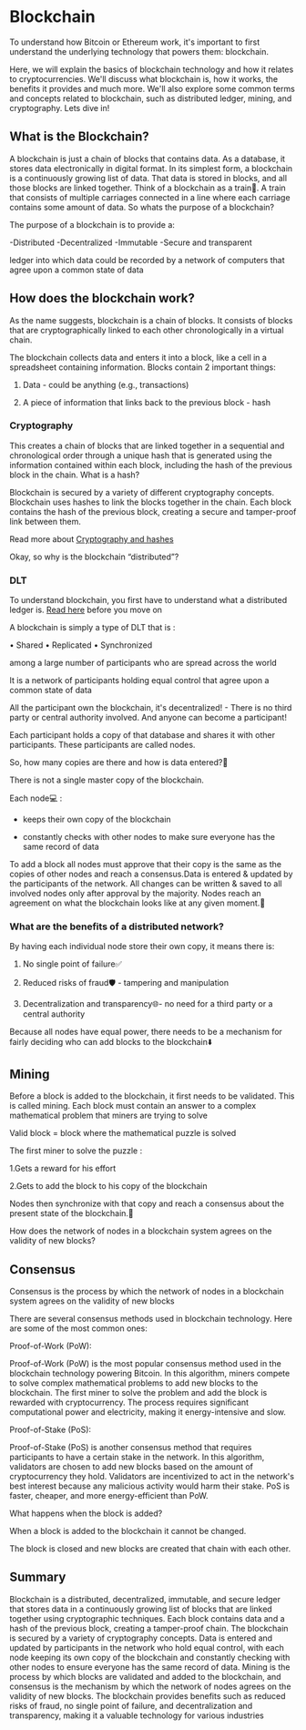 # Blockchain

To understand how Bitcoin or Ethereum work, it's important to first understand the underlying technology that powers them: blockchain.

Here, we will explain the basics of blockchain technology and how it relates to cryptocurrencies. We'll discuss what blockchain is, how it works, the benefits it provides and much more. We'll also explore some common terms and concepts related to blockchain, such as distributed ledger, mining, and cryptography. Lets dive in!


## What is the Blockchain?

A blockchain is just a chain of blocks that contains data. As a database, it stores data electronically in digital format. In its simplest form, a blockchain is a continuously growing list of data. That data is stored in blocks, and all those blocks are linked together. Think of a blockchain as a train🚆. A train that consists of multiple carriages connected in a line where each carriage contains some amount of data. So whats the purpose of a blockchain?

The purpose of a blockchain is to provide a:

   -Distributed
   -Decentralized 
   -Immutable
   -Secure and transparent 

 ledger into which data could be recorded by a network of computers that agree upon a common state of data
 
 ## How does the blockchain work?
 
As the name suggests, blockchain is a chain of blocks. It consists of blocks that are cryptographically linked to each other chronologically in a virtual chain. 

The blockchain collects data and enters it into a block, like a cell in a spreadsheet containing information. Blocks contain 2 important things:

1. Data - could be anything (e.g., transactions)

2. A piece of information that links back to the previous block - hash

### Cryptography
 
This creates a chain of blocks that are linked together in a sequential and chronological order through a unique hash that is generated using the information contained within each block, including the hash of the previous block in the chain. What is a hash?

Blockchain is secured by a variety of different cryptography concepts. Blockchain uses hashes to link the blocks together in the chain. Each block contains the hash of the previous block, creating a secure and tamper-proof link between them. 

Read more about [Cryptography and hashes](github.com/Abbas-Khann/Solidity-Mastery/blob/main/Absolute-beginner/Cryptography.md#hashing)

Okay, so why is the blockchain “distributed”?

### DLT

To understand blockchain, you first have to understand what a distributed ledger is. [Read here](https://github.com/Abbas-Khann/Solidity-Mastery/tree/main/Absolute-beginner#distributed-ledger-technologydlt) before you move on

A blockchain is simply a type of DLT that is :
 
  • Shared
  • Replicated
  • Synchronized
 
among a large number of participants who are spread across the world
 
It is a network of participants holding equal control that agree upon a common state of data

All the participant own the blockchain, it's decentralized! - There is no third party or central authority involved. And anyone can become a participant!

Each participant holds a copy of that database and shares it with other participants. These participants are called nodes. 

So, how many copies are there and how is data entered?🤔

There is not a single master copy of the blockchain.

Each node💻 :

   - keeps their own copy of the blockchain

   - constantly checks with other nodes to make sure everyone has the same record of data

To add a block all nodes must approve that their copy is the same as the copies of other nodes and reach a consensus.Data is entered & updated by the participants of the network.  All changes can be written & saved to all involved nodes only after approval by the majority. Nodes reach an agreement on what the blockchain looks like at any given moment.🤝

### What are the benefits of a distributed network?

By having each individual node store their own copy, it means there is:

1. No single point of failure✅

2. Reduced risks of fraud🛡️ - tampering and manipulation

3. Decentralization and transparency🌐- no need for a third party or a central authority

Because all nodes have equal power, there needs to be a mechanism for fairly deciding who can add blocks to the blockchain⬇️

## Mining
Before a block is added to the blockchain, it first needs to be validated. This is called mining. Each block must contain an answer to a complex mathematical problem that miners are trying to solve

Valid block = block where the mathematical puzzle is solved

The first miner to solve the puzzle :

   1.Gets a reward for his effort 

   2.Gets to add the block to his copy of the blockchain
   
Nodes then synchronize with that copy and reach a consensus about the present state of the blockchain.🔄

How does the network of nodes in a blockchain system agrees on the validity of new blocks?

## Consensus

Consensus is the process by which the network of nodes in a blockchain system agrees on the validity of new blocks

There are several consensus methods used in blockchain technology. Here are some of the most common ones:

Proof-of-Work (PoW):

Proof-of-Work (PoW) is the most popular consensus method used in the blockchain technology powering Bitcoin. In this algorithm, miners compete to solve complex mathematical problems to add new blocks to the blockchain. The first miner to solve the problem and add the block is rewarded with cryptocurrency. The process requires significant computational power and electricity, making it energy-intensive and slow.

Proof-of-Stake (PoS):

Proof-of-Stake (PoS) is another consensus method that requires participants to have a certain stake in the network. In this algorithm, validators are chosen to add new blocks based on the amount of cryptocurrency they hold. Validators are incentivized to act in the network's best interest because any malicious activity would harm their stake. PoS is faster, cheaper, and more energy-efficient than PoW.

What happens when the block is added?

When a block is added to the blockchain it cannot be changed.

The block is closed and new blocks are created that chain with each other.

## Summary


Blockchain is a distributed, decentralized, immutable, and secure ledger that stores data in a continuously growing list of blocks that are linked together using cryptographic techniques. Each block contains data and a hash of the previous block, creating a tamper-proof chain. The blockchain is secured by a variety of cryptography concepts. Data is entered and updated by participants in the network who hold equal control, with each node keeping its own copy of the blockchain and constantly checking with other nodes to ensure everyone has the same record of data. Mining is the process by which blocks are validated and added to the blockchain, and consensus is the mechanism by which the network of nodes agrees on the validity of new blocks. The blockchain provides benefits such as reduced risks of fraud, no single point of failure, and decentralization and transparency, making it a valuable technology for various industries

